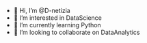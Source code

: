 - 👋 Hi, I’m @D-netizia
- 👀 I’m interested in DataScience
- 🌱 I’m currently learning Python
- 💞️ I’m looking to collaborate on DataAnalytics

<!---
D-netizia/D-netizia is a ✨ special ✨ repository because its `README.md` (this file) appears on your GitHub profile.
You can click the Preview link to take a look at your changes.
--->
